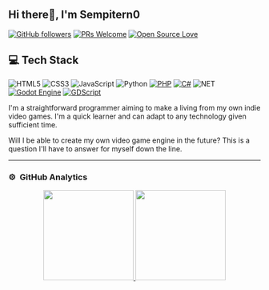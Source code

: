 ## Hi there👋, I'm Sempitern0

[![GitHub followers](https://img.shields.io/github/followers/sempitern0?label=Follow&style=social)](https://github.com/sempitern0?tab=followers)
[![PRs Welcome](https://img.shields.io/badge/PRs-welcome-brightgreen.svg?style=flat&logo=github)](https://github.com/sempitern0) 
[![Open Source Love](https://badges.frapsoft.com/os/v2/open-source.svg?v=103)](https://github.com/sempitern0)

## 💻 Tech Stack
<!-- Badges from https://github.com/Ileriayo/markdown-badges -->
![HTML5](https://img.shields.io/badge/html5-%23E34F26.svg?style=for-the-badge&logoSize=auto&logo=html5&logoColor=white)
![CSS3](https://img.shields.io/badge/css3-%231572B6.svg?style=for-the-badge&logoSize=auto&logo=css3&logoColor=white)
![JavaScript](https://img.shields.io/badge/javascript-%23323330.svg?style=for-the-badge&logoSize=auto&logo=javascript&logoColor=%23F7DF1E)
![Python](https://img.shields.io/badge/python-3670A0?style=for-the-badge&logoSize=auto&logo=python&logoColor=ffdd54)
[![PHP](https://img.shields.io/badge/php-%23777BB4.svg?&style=for-the-badge&logoSize=auto&logo=php&logoColor=white)](#)
[![C#](https://img.shields.io/badge/c%23-%23239120.svg?style=for-the-badge&logo=c-sharp&logoColor=white&logoSize=auto)](https://docs.godotengine.org/en/stable/tutorials/scripting/c_sharp/index.html)
![NET](https://img.shields.io/badge/%23-c?style=for-the-badge&logo=dotnet&logoSize=auto&color=%23512BD4)
[![Godot Engine](https://img.shields.io/badge/GODOT-%23FFFFFF.svg?style=for-the-badge&logoSize=auto&logo=godot-engine)](https://godotengine.org)
[![GDScript](https://img.shields.io/badge/GDScript-5e5086?style=for-the-badge)](https://docs.godotengine.org/es/4.x/tutorials/scripting/gdscript/gdscript_basics.html)

I'm a straightforward programmer aiming to make a living from my own indie video games. I'm a quick learner and can adapt to any technology given sufficient time. 

Will I be able to create my own video game engine in the future? This is a question I'll have to answer for myself down the line.

- - -
### ⚙️ &nbsp;GitHub Analytics

<p align="center">
<a href="https://github.com/sempitern0">
  <img height="180em" src="https://github-readme-stats.vercel.app/api?username=sempitern0&show_icons=true&theme=moltack&include_all_commits=true&count_private=true"/>
  <img height="180em" src="https://github-readme-stats.vercel.app/api/top-langs/?username=sempitern0&layout=compact&langs_count=8&theme=moltack"/>
</a>
</p>
